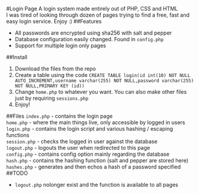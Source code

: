 #Login Page
A login system made entirely out of PHP, CSS and HTML  
I was tired of looking through dozen of pages trying to find a free, fast and easy login service. Enjoy :)
##Features
 - All passwords are encrypted using sha256 with salt and pepper
 - Database configuration easily changed. Found in `config.php`
 - Support for multiple login only pages

##Install
 1. Download the files from the repo
 2. Create a table using the code `CREATE TABLE login(id int(10) NOT NULL AUTO_INCREMENT,username varchar(255) NOT NULL,password varchar(255) NOT NULL,PRIMARY KEY (id))`
 3. Change `home.php` to whatever you want. You can also make other files just by requiring `sessions.php`
 4. Enjoy!
 
##Files
`index.php` - contains the login page  
`home.php` - where the main things live, only accessible by logged in users  
`login.php` - contains the login script and various hashing / escaping functions  
`session.php` - checks the logged in user against the database  
`logout.php` - logouts the user when redirected to this page  
`config.php` - contains config option mainly regarding the database  
`hash.php` - contains the hashing function (salt and pepper are stored here)  
`hashes.php` - generates and then echos a hash of a password specified
##TODO
 - `logout.php` nolonger exist and the function is available to all pages

